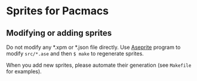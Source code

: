 # Sprites for Pacmacs #

## Modifying or adding sprites ##

Do not modify any *.xpm or *.json file directly. Use
[Aseprite][Aseprite] program to modify `src/*.ase` and then `$ make`
to regenerate sprites.

When you add new sprites, please automate their generation (see
`Makefile` for examples).

[Aseprite]: http://www.aseprite.org/
